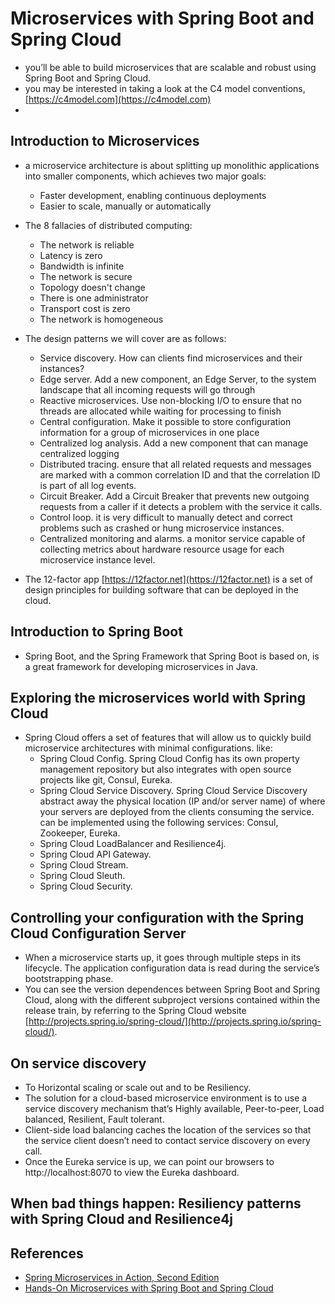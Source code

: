 # Microservices with Spring Boot and Spring Cloud
- you’ll be able to build microservices that are scalable and robust using Spring Boot and Spring Cloud.
- you may be interested in taking a look at the C4 model conventions, [https://c4model.com](https://c4model.com)
- 
## Introduction to Microservices
- a microservice architecture is about splitting up monolithic applications into smaller components, which achieves two major goals:
    - Faster development, enabling continuous deployments
    - Easier to scale, manually or automatically

- The 8 fallacies of distributed computing:
    - The network is reliable
    - Latency is zero
    - Bandwidth is infinite
    - The network is secure
    - Topology doesn't change
    - There is one administrator
    - Transport cost is zero
    - The network is homogeneous

- The design patterns we will cover are as follows:
    - Service discovery. How can clients find microservices and their instances?
    - Edge server. Add a new component, an Edge Server, to the system landscape that all incoming requests will go through
    - Reactive microservices. Use non-blocking I/O to ensure that no threads are allocated while waiting for processing to finish
    - Central configuration. Make it possible to store configuration information for a group of microservices in one place  
    - Centralized log analysis. Add a new component that can manage centralized logging 
    - Distributed tracing. ensure that all related requests and messages are marked with a common correlation ID and that the correlation ID is part of all log events.
    - Circuit Breaker. Add a Circuit Breaker that prevents new outgoing requests from a caller if it detects a problem with the service it calls. 
    - Control loop. it is very difficult to manually detect and correct problems such as crashed or hung microservice instances. 
    - Centralized monitoring and alarms. a monitor service capable of collecting metrics about hardware resource
      usage for each microservice instance level.
- The 12-factor app [https://12factor.net](https://12factor.net) is a set of design principles for building software that can be deployed in the cloud.

## Introduction to Spring Boot
- Spring Boot, and the Spring Framework that Spring Boot is based on, is a great framework for developing microservices in Java.

## Exploring the microservices world with Spring Cloud
- Spring Cloud offers a set of features that will allow us to quickly build
  microservice architectures with minimal configurations. like:
  - Spring Cloud Config. Spring Cloud Config has its own property management repository but also integrates with 
    open source projects like git, Consul, Eureka.
  - Spring Cloud Service Discovery. Spring Cloud Service Discovery abstract away the physical location (IP and/or 
    server name) of where your servers are deployed from the clients consuming the service.
    can be implemented using the following services: Consul, Zookeeper, Eureka.
  - Spring Cloud LoadBalancer and Resilience4j. 
  - Spring Cloud API Gateway. 
  - Spring Cloud Stream. 
  - Spring Cloud Sleuth.
  - Spring Cloud Security.
  
## Controlling your configuration with the Spring Cloud Configuration Server
- When a microservice starts up, it goes through multiple steps in its lifecycle. The application configuration data is read during the service’s bootstrapping phase.
- You can see the version dependences between Spring Boot and Spring Cloud, along with the different subproject versions contained within the release train, by referring to the Spring Cloud website 
  [http://projects.spring.io/spring-cloud/](http://projects.spring.io/spring-cloud/).

## On service discovery
- To Horizontal scaling or scale out and to be Resiliency.
- The solution for a cloud-based microservice environment is to use 
  a service discovery mechanism that’s Highly available, Peer-to-peer, 
  Load balanced, Resilient, Fault tolerant.
- Client-side load balancing caches the location of the services so that the service client doesn’t need to contact service discovery on every call.
- Once the Eureka service is up, we can point our browsers to http://localhost:8070 to view the Eureka dashboard.

## When bad things happen: Resiliency patterns with Spring Cloud and Resilience4j

## References
- [Spring Microservices in Action, Second Edition](https://www.manning.com/books/spring-microservices-in-action-second-edition)
- [Hands-On Microservices with Spring Boot and Spring Cloud](https://subscription.packtpub.com/book/web_development/9781789613476)
